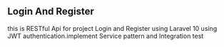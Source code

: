 ## Login And Register
this is RESTful Api for project Login and Register using Laravel 10 using JWT authentication.implement Service pattern and Integration test

